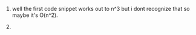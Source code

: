 1.  well the first code snippet works out to n^3 but i dont recognize that so
maybe it's O(n^2).

2.